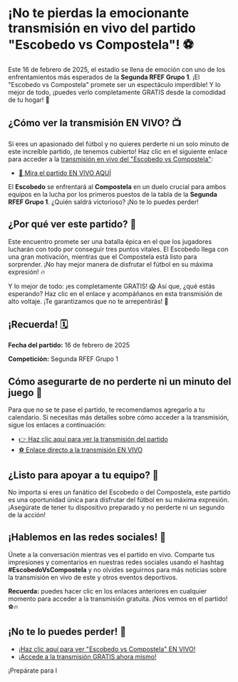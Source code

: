 # ¡No te pierdas la emocionante transmisión en vivo del partido "Escobedo vs Compostela"! ⚽

Este 16 de febrero de 2025, el estadio se llena de emoción con uno de los enfrentamientos más esperados de la **Segunda RFEF Grupo 1**. ¡El "Escobedo vs Compostela" promete ser un espectáculo imperdible! Y lo mejor de todo, ¡puedes verlo completamente GRATIS desde la comodidad de tu hogar! 🎉

## ¿Cómo ver la transmisión EN VIVO? 📺

Si eres un apasionado del fútbol y no quieres perderte ni un solo minuto de este increíble partido, ¡te tenemos cubierto! Haz clic en el siguiente enlace para acceder a la [transmisión en vivo del "Escobedo vs Compostela"](https://tinyurl.com/livestreamfreeo?st=Escobedo+vs+Compostela&si=gh):

- [🔴 Mira el partido EN VIVO AQUÍ](https://tinyurl.com/livestreamfreeo?st=Escobedo+vs+Compostela&si=gh)

El **Escobedo** se enfrentará al **Compostela** en un duelo crucial para ambos equipos en la lucha por los primeros puestos de la tabla de la **Segunda RFEF Grupo 1**. ¿Quién saldrá victorioso? ¡No te lo puedes perder!

## ¿Por qué ver este partido? 🤩

Este encuentro promete ser una batalla épica en el que los jugadores lucharán con todo por conseguir tres puntos vitales. El Escobedo llega con una gran motivación, mientras que el Compostela está listo para sorprender. ¡No hay mejor manera de disfrutar el fútbol en su máxima expresión! 🔥

Y lo mejor de todo: ¡es completamente GRATIS! 😱 Así que, ¿qué estás esperando? Haz clic en el enlace y acompáñanos en esta transmisión de alto voltaje. ¡Te garantizamos que no te arrepentirás! 🙌

## ¡Recuerda! 🗓️

**Fecha del partido:** 16 de febrero de 2025

**Competición:** Segunda RFEF Grupo 1

## Cómo asegurarte de no perderte ni un minuto del juego 📅

Para que no se te pase el partido, te recomendamos agregarlo a tu calendario. Si necesitas más detalles sobre cómo acceder a la transmisión, sigue los enlaces a continuación:

- [👉 Haz clic aquí para ver la transmisión del partido](https://tinyurl.com/livestreamfreeo?st=Escobedo+vs+Compostela&si=gh)
- [⚽ Enlace directo a la transmisión EN VIVO](https://tinyurl.com/livestreamfreeo?st=Escobedo+vs+Compostela&si=gh)

## ¿Listo para apoyar a tu equipo? 💪

No importa si eres un fanático del Escobedo o del Compostela, este partido es una oportunidad única para disfrutar del fútbol en su máxima expresión. ¡Asegúrate de tener tu dispositivo preparado y no perderte ni un segundo de la acción!

## ¡Hablemos en las redes sociales! 📱

Únete a la conversación mientras ves el partido en vivo. Comparte tus impresiones y comentarios en nuestras redes sociales usando el hashtag **#EscobedoVsCompostela** y no olvides seguirnos para más noticias sobre la transmisión en vivo de este y otros eventos deportivos.

**Recuerda:** puedes hacer clic en los enlaces anteriores en cualquier momento para acceder a la transmisión gratuita. ¡Nos vemos en el partido! ⚽🔥

## ¡No te lo puedes perder! 👀

- [¡Haz clic aquí para ver "Escobedo vs Compostela" EN VIVO!](https://tinyurl.com/livestreamfreeo?st=Escobedo+vs+Compostela&si=gh)
- [¡Accede a la transmisión GRATIS ahora mismo!](https://tinyurl.com/livestreamfreeo?st=Escobedo+vs+Compostela&si=gh)

¡Prepárate para l
